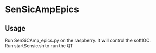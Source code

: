 # SenSicAmpEpics
## Usage
Run SenSiCAmp_epics.py on the raspberry. It will control the softIOC.<br>
Run startSensic.sh to run the QT
